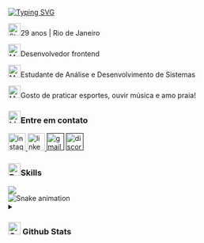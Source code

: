 <p align="left">
    <a href="https://git.io/typing-svg">
        <a href="https://git.io/typing-svg"><img src="https://readme-typing-svg.demolab.com?font=Fira+Code&pause=1000&color=6E16AC&width=435&lines=Ol%C3%A1%2C+eu+sou+Wallace+Espece+!" alt="Typing SVG" />
        </a>
</p>

<img src="https://raw.githubusercontent.com/Tarikul-Islam-Anik/Animated-Fluent-Emojis/master/Emojis/Travel%20and%20places/Star.png" alt="Star" width="25" height="25" />29 anos | Rio de Janeiro
<p align="left"><img src="https://raw.githubusercontent.com/Tarikul-Islam-Anik/Animated-Fluent-Emojis/master/Emojis/People/Man%20Technologist.png" alt="Man Technologist" width="25" height="25" />Desenvolvedor frontend</p>
<p align="left"><img src="https://raw.githubusercontent.com/Tarikul-Islam-Anik/Animated-Fluent-Emojis/master/Emojis/People/Man%20Student.png" alt="Man Student" width="25" height="25" />Estudante de Análise e Desenvolvimento de Sistemas</p>
<p align="left"><img src="https://raw.githubusercontent.com/Tarikul-Islam-Anik/Animated-Fluent-Emojis/master/Emojis/People/Man%20Lifting%20Weights.png" alt="Man Lifting Weights" width="25" height="25" />Gosto de praticar esportes, ouvir música e amo praia!</p>

<h3><img src="https://raw.githubusercontent.com/Tarikul-Islam-Anik/Animated-Fluent-Emojis/master/Emojis/Objects/Link.png" alt="Link" width="25" height="25" />Entre em contato</h3>
<a href="https://www.instagram.com/wallaceespy/"target="_blank"><img src="https://img.shields.io/static/v1?message=Instagram&logo=instagram&label=&color=E4405F&logoColor=white&labelColor=&style=for-the-badge" height="35" alt="instagram logo"  />
<a href="https://www.linkedin.com/in/wallace-espece-26abb1273/"target="_blank"><img src="https://img.shields.io/static/v1?message=LinkedIn&logo=linkedin&label=&color=0077B5&logoColor=white&labelColor=&style=for-the-badge" height="35" alt="linkedin logo"  />
</a>
<a href=""target="_blank"> <img src="https://img.shields.io/static/v1?message=Gmail&logo=gmail&label=&color=D14836&logoColor=white&labelColor=&style=for-the-badge" height="35" alt="gmail logo"  /></a>
<a href=""target="_blank">  <img src="https://img.shields.io/static/v1?message=Discord&logo=discord&label=&color=7289DA&logoColor=white&labelColor=&style=for-the-badge" height="35" alt="discord logo"  />
</a>


<h3><img src="https://raw.githubusercontent.com/Tarikul-Islam-Anik/Animated-Fluent-Emojis/master/Emojis/Travel%20and%20places/Rocket.png" alt="Rocket" width="25" height="25" />Skills</h3>
<img src="https://skillicons.dev/icons?i=figma,vscode,html,css,javascript,nodejs,git,github,react"/>

<br clear="both" />

<img src="https://raw.githubusercontent.com/wallaceespy/wallaceespy/output/snake.svg" alt="Snake animation" />

<details>
    <summary><h3><img src="https://raw.githubusercontent.com/Tarikul-Islam-Anik/Animated-Fluent-Emojis/master/Emojis/Objects/Chart%20Increasing.png" alt="Chart Increasing" width="25" height="25" /> Github Stats</h3></summary>
<img src="![Wallaceespy GitHub stats](https://github-readme-stats.vercel.app/api?username=wallaceespy&theme=shades-of-purple_icons=true)">
<img src="https://github-readme-streak-stats.herokuapp.com/?user=wallaceespy&theme=shades-of-purple&hide_border=false">

<p align="center">
<img src="https://github-readme-stats.vercel.app/api/top-langs/?username=wallaceespy&theme=shades-of-purple&hide_border=false&include_all_commits=true&count_private=false&layout=compact" alt="Top Languages" />
</p>
</details>
